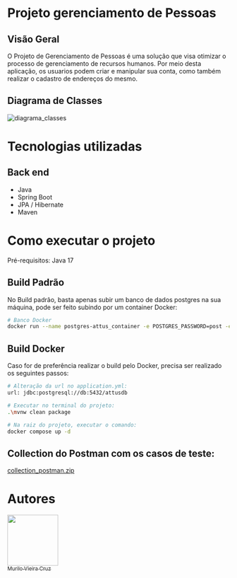 # Projeto gerenciamento de Pessoas

## Visão Geral

O Projeto de Gerenciamento de Pessoas é uma solução que visa otimizar o processo de gerenciamento de recursos humanos. Por meio desta aplicação, os usuarios podem criar e manipular sua conta, como também realizar o cadastro de endereços do mesmo.


## Diagrama de Classes
![diagrama_classes](https://github.com/MuriloVieiraCruz/teste_attus/assets/113257963/0c67d351-2208-4371-ba5e-cb967a9f0660)

# Tecnologias utilizadas
## Back end
- Java
- Spring Boot
- JPA / Hibernate
- Maven

# Como executar o projeto

Pré-requisitos: Java 17

## Build Padrão

No Build padrão, basta apenas subir um banco de dados postgres na sua máquina, pode ser feito subindo por um container Docker:

```bash
# Banco Docker
docker run --name postgres-attus_container -e POSTGRES_PASSWORD=post -e POSTGRES_DB=attusdb -p 5434:5432 -d postgres
```

## Build Docker

Caso for de preferência realizar o build pelo Docker, precisa ser realizado os seguintes passos:

```bash
# Alteração da url no application.yml:
url: jdbc:postgresql://db:5432/attusdb

# Executar no terminal do projeto:
.\mvnw clean package

# Na raiz do projeto, executar o comando:
docker compose up -d
```

## Collection do Postman com os casos de teste:

[collection_postman.zip](https://github.com/MuriloVieiraCruz/teste_attus/files/14896833/collection_postman.zip)


# Autores

[<img src="https://avatars.githubusercontent.com/u/113257963?v=4" width=115><br><sub>Murilo Vieira Cruz</sub>](https://github.com/MuriloVieiraCruz)
